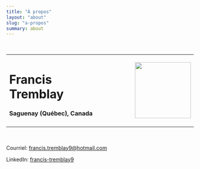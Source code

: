 ```yaml
---
title: "À propos"
layout: "about"
slug: "a-propos"
summary: about
---
```


<br/>
<div>
<table>
    <tr>
        <td style="width: 50%">
            <h1>Francis Tremblay</h1>
            <h4>Saguenay (Québec), Canada</h4>
        </td>
        <td  style="width: 50%;">
            <img src="/img/moi.jpg" weight="150px" height="150px" style="float: right">
        </td>
    </tr>
</table>
<br/>
  
Courriel: francis.tremblay9@hotmail.com

LinkedIn: <a href="https://www.linkedin.com/in/francis-tremblay9/">francis-tremblay9</a>
</div>